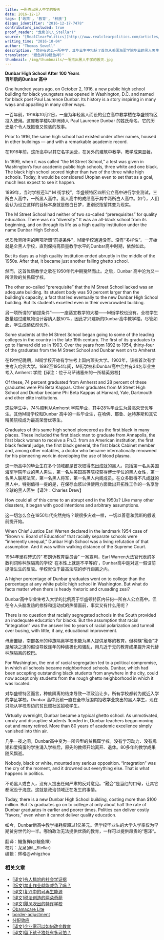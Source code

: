 ```yaml
---
title: 一所杰出黑人中学的毁灭
date: 2016-12-17
tags: ['政策', '教育', '种族']
disqus_identifier: "2016-12-17-7478"
contributors_included: true
proof_reader: "龙泉(@L\_Stellar)"
source: "[RealClearPolitics](http://www.realclearpolitics.com/articles/2016/10/04/dunbar_high_school_after_100_years_131956.html)"
writing_time: "2016-10-04"
author: "Thomas Sowell"
description: "曾经有这么一所中学，其毕业生中包括了首位从美国海军学院毕业的黑人男生，首位从美国大学获得博士学位的黑人女性，首位黑人联邦法官，首位黑人将军，首位黑人内阁成员，然而这个辉煌历程在1950年代中期戛然而止，此后，该校沦为又一所溃败的贫民窟学校。"
translator: "鳗鱼禅(@鳗鱼禅)"
thumbnail: /img/thumbnails/一所杰出黑人中学的毁灭.jpg
---
```


**Dunbar High School After 100 Years**  
**百年后的Dunbar 高中**

One hundred years ago, on October 2, 1916, a new public high school building for black youngsters was opened in Washington, D.C. and named for black poet Paul Laurence Dunbar. Its history is a story inspiring in many ways and appalling in many other ways.

一百年前，1916年10月2日，一座为年轻黑人而设的公立高中教学楼在华盛顿特区投入使用。这座教学楼以非洲诗人 Paul Laurence Dunbar 的姓氏命名，它的历史是个令人既振奋又惊骇的故事。

Prior to 1916, the same high school had existed under other names, housed in other buildings — and with a remarkable academic record.

在1916年前，这所高中以其它名字运营，在另外的建筑中教学，教学成果显著。

In 1899, when it was called “the M Street School,” a test was given in Washington’s four academic public high schools, three white and one black. The black high school scored higher than two of the three white high schools. Today, it would be considered Utopian even to set that as a goal, much less expect to see it happen.

1899年，当时学校还叫“ M 街学校”，华盛顿特区四所公立高中进行学业测试，三所白人高中，一所黑人高中。黑人高中的成绩高于其中两所白人高中。如今，人们会认为设立这样的目标本身就是做白日梦，更别说指望其变为现实。

The M Street School had neither of two so-called “prerequisites” for quality education. There was no “diversity.” It was an all-black school from its beginning, and on through its life as a high quality institution under the name Dunbar High School.

优质教育所需的两项所谓“前提条件”，M街学校通通没有。没有“多样性”。一开始就是全黑人学校，直到保持高质量教学水平的Dunbar高中时期，依然如此。

But its days as a high quality institution ended abruptly in the middle of the 1950s. After that, it became just another failing ghetto school.

然而，这首优质教学之歌在1950年代中期戛然而止。之后，Dunbar 高中沦为又一所溃败的贫民窟学校。

The other so-called “prerequisite” that the M Street School lacked was an adequate building. Its student body was 50 percent larger than the building’s capacity, a fact that led eventually to the new Dunbar High School building. But its students excelled even in their overcrowded building.

另一项所谓的“前提条件”——一座适宜教学的大楼——M街学校也没有。全校学生数量超过建筑物设计容纳人数50%，因此才兴建新的Dunbar高中教学楼。尽管如此，学生成绩依然优秀。

Some students at the M Street School began going to some of the leading colleges in the country in the late 19th century. The first of its graduates to go to Harvard did so in 1903. Over the years from 1892 to 1954, thirty-four of the graduates from the M Street School and Dunbar went on to Amherst.

在19世纪晚期，M街学校开始有学生考上国内顶尖大学。1903年，该校首次有学生考入哈佛大学。1892至1954年间，M街学校和Dunbar高中合共有34名毕业生考入 Amherst 学院【译注：位于马萨诸塞州的一所精英男校】

Of these, 74 percent graduated from Amherst and 28 percent of these graduates were Phi Beta Kappas. Other graduates from M Street High School and Dunbar became Phi Beta Kappas at Harvard, Yale, Dartmouth and other elite institutions.

这些学生中，74%顺利从Amherst 学院毕业，其中28%毕业生为最高荣誉优等生。其他M街学校和Dunbar 高中的一些毕业生，在哈佛、耶鲁、达特茅斯和其它精英院校成为最高荣誉优等生。

Graduates of this same high school pioneered as the first black in many places. These included the first black man to graduate from Annapolis, the first black woman to receive a Ph.D. from an American institution, the first black federal judge, the first black general, the first black Cabinet member and, among other notables, a doctor who became internationally renowned for his pioneering work in developing the use of blood plasma.

这一所高中的毕业生在多个领域都是首次取得杰出成就的黑人。包括第一名从美国海军学院毕业的黑人男生，第一名从美国高等院校获得博士学位的黑人女性，第一名黑人联邦法官，第一名黑人将军，第一名黑人内阁成员。在众多取得不凡成就的黑人中，特别值得一提的是，在保存血浆以供使用方面做出开拓性工作的一名享誉全球的黑人医生【译注：Charles Drew】

How could all of this come to an abrupt end in the 1950s? Like many other disasters, it began with good intentions and arbitrary assumptions.

这一切怎么会在1950年代突然完结？跟很多灾难一样，一切以善意和武断的假设前提开始。

When Chief Justice Earl Warren declared in the landmark 1954 case of “Brown v. Board of Education” that racially separate schools were “inherently unequal,” Dunbar High School was a living refutation of that assumption. And it was within walking distance of the Supreme Court.

1954年里程碑式的“ 布朗诉教育委员会” 一案宣判，Earl Warren大法官代表的多数判词称种族隔离的学校‘ 在本性上就是不平等的’，Dunbar高中是对这一假设前提活生生的反驳。学校就位于最高法院的步行距离之内。

A higher percentage of Dunbar graduates went on to college than the percentage at any white public high school in Washington. But what do facts matter when there is heady rhetoric and crusading zeal?

Dunbar高中毕业生考入大学的比例高于华盛顿特区内任何一所白人公立高中。但在令人头脑发热的修辞和运动式的热情面前，事实又有什么用呢？

There is no question that racially segregated schools in the South provided an inadequate education for blacks. But the assumption that racial “integration” was the answer led to years of racial polarization and turmoil over busing, with little, if any, educational improvement.

毋庸置疑，南部各州的种族隔离学校未能为黑人提供足够的教育。但种族“融合”才是解决之道的假设导致连年的种族极化和骚乱，用几近于无的教育成果提升来代替种族隔离的校巴。

For Washington, the end of racial segregation led to a political compromise, in which all schools became neighborhood schools. Dunbar, which had been accepting outstanding black students from anywhere in the city, could now accept only students from the rough ghetto neighborhood in which it was located.

对华盛顿特区而言，种族隔离的结束导致一项政治让步。所有学校都转为就近入学的学区学校。Dunbar 高中此前一直在全市范围内招收学业突出的黑人学生，现在只能从学校周边的贫民窟社区招收学生。

Virtually overnight, Dunbar became a typical ghetto school. As unmotivated, unruly and disruptive students flooded in, Dunbar teachers began moving out and many retired. More than 80 years of academic excellence simply vanished into thin air.

几乎一夜之间，Dunbar高中变为一所典型的贫民窟学校。没有学习动力、没有规矩和爱捣蛋的学生涌入学校后，原先的教师开始离开、退休。80多年的教学成果随风飘逝。

Nobody, black or white, mounted any serious opposition. “Integration” was the cry of the moment, and it drowned out everything else. That is what happens in politics.

不论黑人或白人，没有人提出任何严肃的反对意见。“融合”是当红的口号，让其它都沉没于海底。这就是政治领域正在发生的事情。

Today, there is a new Dunbar High School building, costing more than $100 million. But its graduates go on to college at only about half the rate of Dunbar graduates in earlier and poorer times. Politics can deliver costly “favors,” even when it cannot deliver quality education.

如今，Dunbar新高中教学楼耗资超过1亿美元。但学校毕业生的大学入学率仅为早期贫穷世代的一半。哪怕政治无法提供优质的教育，一样可以提供昂贵的“惠泽”。


翻译：鳗鱼禅(@鳗鱼禅)  
校对：龙泉(@L\_Stellar)  
编辑：辉格@whigzhou


### 相关文章

* [[译文]令人尴尬的社会学证据](https://headsalon.org/archives/7481.html "[译文]令人尴尬的社会学证据")
* [[饭文]禁止作业就能减负了吗？](https://headsalon.org/archives/4719.html "[饭文]禁止作业就能减负了吗？")
* [[译文]复兴中的可再生能源](https://headsalon.org/archives/7560.html "[译文]复兴中的可再生能源")
* [[译文]税法创造的两朵奇葩](https://headsalon.org/archives/7556.html "[译文]税法创造的两朵奇葩")
* [[译文]飓风吹出的特许学校](https://headsalon.org/archives/7547.html "[译文]飓风吹出的特许学校")
* [Obamacare Lite](https://headsalon.org/archives/7664.html "Obamacare Lite")
* [border-adjustment](https://headsalon.org/archives/7673.html "border-adjustment")
* [分配效应](https://headsalon.org/archives/7675.html "分配效应")
* [[译文]企业家可以如何改变教育](https://headsalon.org/archives/7525.html "[译文]企业家可以如何改变教育")
* [[译文]留下孩子独处有多可怕？](https://headsalon.org/archives/7513.html "[译文]留下孩子独处有多可怕？")
